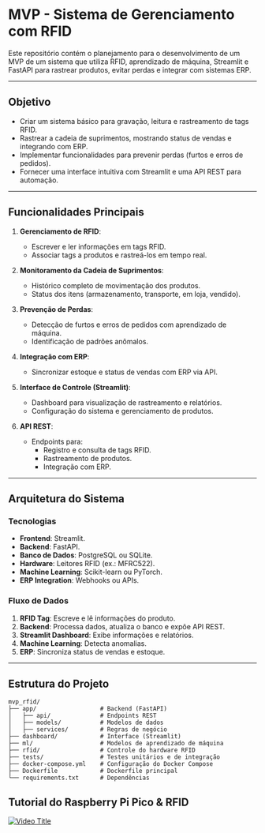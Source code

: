 # MVP - Sistema de Gerenciamento com RFID

Este repositório contém o planejamento para o desenvolvimento de um MVP de um sistema que utiliza RFID, aprendizado de máquina, Streamlit e FastAPI para rastrear produtos, evitar perdas e integrar com sistemas ERP.

---

## **Objetivo**
- Criar um sistema básico para gravação, leitura e rastreamento de tags RFID.
- Rastrear a cadeia de suprimentos, mostrando status de vendas e integrando com ERP.
- Implementar funcionalidades para prevenir perdas (furtos e erros de pedidos).
- Fornecer uma interface intuitiva com Streamlit e uma API REST para automação.

---

## **Funcionalidades Principais**
1. **Gerenciamento de RFID**:
   - Escrever e ler informações em tags RFID.
   - Associar tags a produtos e rastreá-los em tempo real.

2. **Monitoramento da Cadeia de Suprimentos**:
   - Histórico completo de movimentação dos produtos.
   - Status dos itens (armazenamento, transporte, em loja, vendido).

3. **Prevenção de Perdas**:
   - Detecção de furtos e erros de pedidos com aprendizado de máquina.
   - Identificação de padrões anômalos.

4. **Integração com ERP**:
   - Sincronizar estoque e status de vendas com ERP via API.

5. **Interface de Controle (Streamlit)**:
   - Dashboard para visualização de rastreamento e relatórios.
   - Configuração do sistema e gerenciamento de produtos.

6. **API REST**:
   - Endpoints para:
     - Registro e consulta de tags RFID.
     - Rastreamento de produtos.
     - Integração com ERP.

---

## **Arquitetura do Sistema**

### **Tecnologias**
- **Frontend**: Streamlit.
- **Backend**: FastAPI.
- **Banco de Dados**: PostgreSQL ou SQLite.
- **Hardware**: Leitores RFID (ex.: MFRC522).
- **Machine Learning**: Scikit-learn ou PyTorch.
- **ERP Integration**: Webhooks ou APIs.

### **Fluxo de Dados**
1. **RFID Tag**: Escreve e lê informações do produto.
2. **Backend**: Processa dados, atualiza o banco e expõe API REST.
3. **Streamlit Dashboard**: Exibe informações e relatórios.
4. **Machine Learning**: Detecta anomalias.
5. **ERP**: Sincroniza status de vendas e estoque.

---

## **Estrutura do Projeto**

```plaintext
mvp_rfid/
├── app/                  # Backend (FastAPI)
│   ├── api/              # Endpoints REST
│   ├── models/           # Modelos de dados
│   ├── services/         # Regras de negócio
├── dashboard/            # Interface (Streamlit)
├── ml/                   # Modelos de aprendizado de máquina
├── rfid/                 # Controle do hardware RFID
├── tests/                # Testes unitários e de integração
├── docker-compose.yml    # Configuração do Docker Compose
├── Dockerfile            # Dockerfile principal
└── requirements.txt      # Dependências
```

## Tutorial do Raspberry Pi Pico & RFID
[![Video Title](https://img.youtube.com/vi/hV9GTqXLMpg/0.jpg)](https://www.youtube.com/watch?v=hV9GTqXLMpg)
